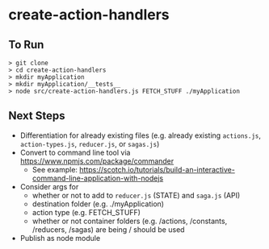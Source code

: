 # create-action-handlers

## To Run
```
> git clone 
> cd create-action-handlers
> mkdir myApplication
> mkdir myApplication/__tests__
> node src/create-action-handlers.js FETCH_STUFF ./myApplication
```

## Next Steps
* Differentiation for already existing files (e.g. already existing `actions.js`, `action-types.js`, `reducer.js`, or `sagas.js`)
* Convert to command line tool via https://www.npmjs.com/package/commander 
  * See example: https://scotch.io/tutorials/build-an-interactive-command-line-application-with-nodejs
* Consider args for 
  * whether or not to add to `reducer.js` (STATE) and `saga.js` (API)
  * destination folder (e.g. ./myApplication)
  * action type (e.g. FETCH_STUFF)
  * whether or not container folders (e.g. /actions, /constants, /reducers, /sagas) are being / should be used
* Publish as node module
